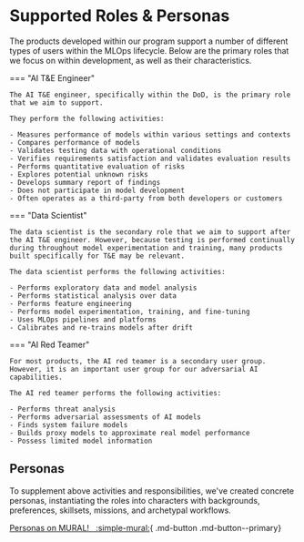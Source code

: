 # Supported Roles & Personas

The products developed within our program support a number of different types of users within the MLOps lifecycle. Below are the primary roles that we focus on within development, as well as their characteristics. 

=== "AI T&E Engineer"

    The AI T&E engineer, specifically within the DoD, is the primary role that we aim to support. 

    They perform the following activities:

    - Measures performance of models within various settings and contexts
    - Compares performance of models
    - Validates testing data with operational conditions
    - Verifies requirements satisfaction and validates evaluation results
    - Performs quantitative evaluation of risks
    - Explores potential unknown risks
    - Develops summary report of findings
    - Does not participate in model development
    - Often operates as a third-party from both developers or customers

=== "Data Scientist"

    The data scientist is the secondary role that we aim to support after the AI T&E engineer. However, because testing is performed continually during throughout model experimentation and training, many products built specifically for T&E may be relevant. 
    
    The data scientist performs the following activities:

    - Performs exploratory data and model analysis
    - Performs statistical analysis over data
    - Performs feature engineering
    - Performs model experimentation, training, and fine-tuning
    - Uses MLOps pipelines and platforms
    - Calibrates and re-trains models after drift

=== "AI Red Teamer"

    For most products, the AI red teamer is a secondary user group. However, it is an important user group for our adversarial AI capabilities. 

    The AI red teamer performs the following activities:

    - Performs threat analysis 
    - Performs adversarial assessments of AI models
    - Finds system failure models
    - Builds proxy models to approximate real model performance
    - Possess limited model information

## Personas

To supplement above activities and responsibilities, we've created concrete personas, instantiating the roles into characters with backgrounds, preferences, skillsets, missions, and archetypal workflows.

[Personas on MURAL! &nbsp; :simple-mural:](https://app.mural.co/t/mitresandbox0478/m/mitresandbox0478/1693165466374/3484fce186f84fee231e1e584555cdcf7bc2f552?sender=e912bc3f-4a0c-4b3c-baff-61d2c058c4ab){ .md-button .md-button--primary}    

